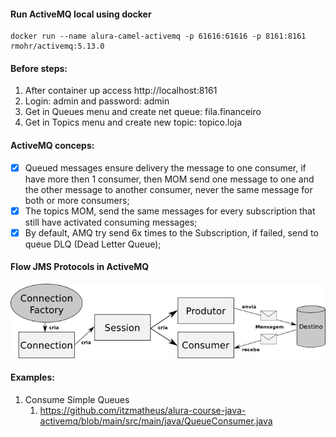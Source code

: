 #### Run ActiveMQ local using docker
```shell
docker run --name alura-camel-activemq -p 61616:61616 -p 8161:8161 rmohr/activemq:5.13.0
```

#### Before steps:

1. After container up access http://localhost:8161
2. Login: admin and password: admin
3. Get in Queues menu and create net queue: fila.financeiro
4. Get in Topics menu and create new topic: topico.loja

#### ActiveMQ conceps:

- [x] Queued messages ensure delivery the message to one consumer, if have more then 1 consumer, then MOM send one message to one and the other message to another consumer, never the same message for both or more consumers;
- [x] The topics MOM, send the same messages for every subscription that still have activated consuming messages;
- [x] By default, AMQ try send 6x times to the Subscription, if failed, send to queue DLQ (Dead Letter Queue);

#### Flow JMS Protocols in ActiveMQ

![](imagens/jms-comp.png)

#### Examples:

1. Consume Simple Queues
   1. https://github.com/itzmatheus/alura-course-java-activemq/blob/main/src/main/java/QueueConsumer.java
